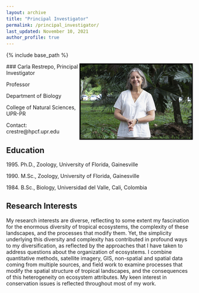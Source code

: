 ```yaml
---
layout: archive
title: "Principal Investigator"
permalink: /principal_investigator/
last_updated: November 10, 2021
author_profile: true
---
```


{% include base_path %}

<img src='/images/CRestre.jpg' width="300" align="right" style="border:3px solid black">
### Carla Restrepo, Principal Investigator

<p> Professor </p>
<p> Department of Biology </p>
<p> College of Natural Sciences, UPR-PR </p>
<p> Contact: crestre@hpcf.upr.edu </p>

	  	
## Education

<p> 1995. Ph.D., Zoology, University of Florida, Gainesville </p> 
<p> 1990. M.Sc., Zoology, University of Florida, Gainesville </p>
<p> 1984. B.Sc., Biology, Universidad del Valle, Cali, Colombia </p>

## Research Interests

My research interests are diverse, reflecting to some extent my fascination for the enormous diversity of tropical ecosystems, the complexity of these landscapes, and the processes that modify them. Yet, the simplicity underlying this diversity and complexity has contributed in profound ways to my diversification, as reflected by the approaches that I have taken to address questions about the organization of ecosystems. I combine quantitative methods, satellite imagery, GIS, non-spatial and spatial data coming from multiple sources, and field work to examine processes that modify the spatial structure of tropical landscapes, and the consequences of this heterogeneity on ecosystem attributes. My keen interest in conservation issues is reflected throughout most of my work.

